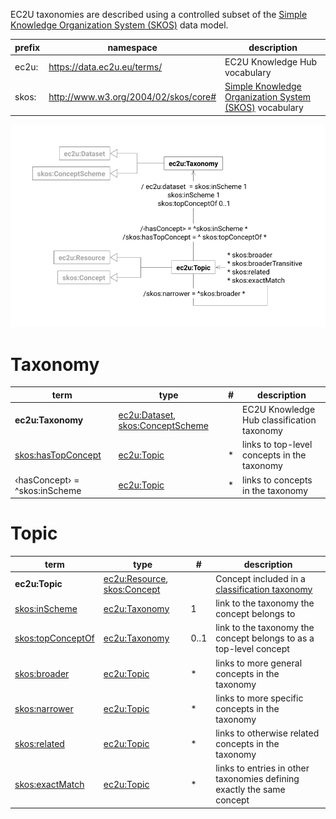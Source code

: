 EC2U taxonomies are described using a controlled subset of
the  [Simple Knowledge Organization System (SKOS)](https://www.w3.org/TR/skos-reference/)  data model.

| prefix | namespace                            | description                                                                                     |
|--------|--------------------------------------|-------------------------------------------------------------------------------------------------|
| ec2u:  | https://data.ec2u.eu/terms/          | EC2U Knowledge Hub vocabulary                                                                   |
| skos:  | http://www.w3.org/2004/02/skos/core# | [Simple Knowledge Organization System (SKOS)](https://www.w3.org/TR/skos-reference/) vocabulary |

![taxonomy data model](index/taxonomies.svg#75)

# Taxonomy

| term                                                              | type                                                                                                       | # | description                                 |
|-------------------------------------------------------------------|------------------------------------------------------------------------------------------------------------|---|---------------------------------------------|
| **ec2u:Taxonomy**                                                 | [ec2u:Dataset](./index.md#dataset), [skos:ConceptScheme](../handbooks/vocabularies/skos.md#concept-scheme) |   | EC2U Knowledge Hub classification taxonomy  |
| [skos:hasTopConcept](https://www.w3.org/TR/skos-reference/#L2457) | [ec2u:Topic](#topic)                                                                                       | * | links to top-level concepts in the taxonomy |
| ‹hasConcept› = ^skos:inScheme                                     | [ec2u:Topic](#topic)                                                                                       | * | links to concepts in the taxonomy           |

# Topic

| term                                                             | type                                                                                            | #    | description                                                            |
|------------------------------------------------------------------|-------------------------------------------------------------------------------------------------|------|------------------------------------------------------------------------|
| **ec2u:Topic**                                                   | [ec2u:Resource](./index.md#resource), [skos:Concept](../handbooks/vocabularies/skos.md#concept) |      | Concept included in a [classification taxonomy](#taxonomy)             |
| [skos:inScheme](https://www.w3.org/TR/skos-reference/#L2457)     | [ec2u:Taxonomy](#taxonomy)                                                                      | 1    | link to the taxonomy the concept belongs to                            |
| [skos:topConceptOf](https://www.w3.org/TR/skos-reference/#L2457) | [ec2u:Taxonomy](#taxonomy)                                                                      | 0..1 | link to the taxonomy the concept belongs to as a top-level concept     |
| [skos:broader](https://www.w3.org/TR/skos-reference/#L2010)      | [ec2u:Topic](#topic)                                                                            | *    | links to more general concepts in the taxonomy                         |
| [skos:narrower](https://www.w3.org/TR/skos-reference/#L2010)     | [ec2u:Topic](#topic)                                                                            | *    | links to more specific concepts in the taxonomy                        |
| [skos:related](https://www.w3.org/TR/skos-reference/#L2010)      | [ec2u:Topic](#topic)                                                                            | *    | links to otherwise related concepts in the taxonomy                    |
| [skos:exactMatch](https://www.w3.org/TR/skos-reference/#L4138)   | [ec2u:Topic](#topic)                                                                            | *    | links to entries in other taxonomies defining exactly the same concept |

